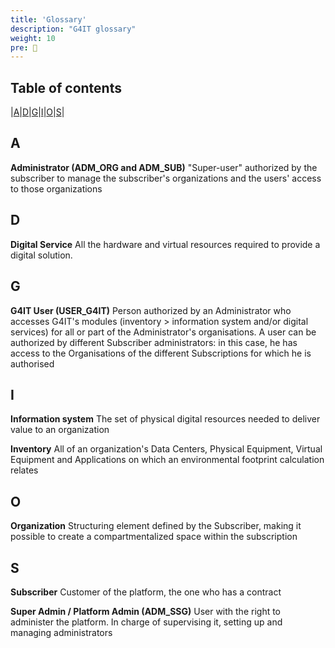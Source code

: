 ```yaml
---
title: 'Glossary'
description: "G4IT glossary"
weight: 10
pre: 📝
---
```


## Table of contents
|[A](#a)|[D](#d)|[G](#g)|[I](#i)|[O](#o)|[S](#s)|

## A
**Administrator (ADM_ORG and ADM_SUB)**
"Super-user" authorized by the subscriber to manage the subscriber's organizations and the users' access to those organizations

## D
**Digital Service**
All the hardware and virtual resources required to provide a digital solution.

## G
**G4IT User (USER_G4IT)**
Person authorized by an Administrator who accesses G4IT's modules (inventory > information system and/or digital services) for all or part of the Administrator's organisations.
A user can be authorized by different Subscriber administrators: in this case, he has access to the Organisations of the different Subscriptions for which he is authorised

## I
**Information system**
The set of physical digital resources needed to deliver value to an organization

**Inventory**
All of an organization's Data Centers, Physical Equipment, Virtual Equipment and Applications on which an environmental footprint calculation relates

## O
**Organization**
Structuring element defined by the Subscriber, making it possible to create a compartmentalized space within the subscription

## S
**Subscriber**
Customer of the platform, the one who has a contract

**Super Admin / Platform Admin (ADM_SSG)**
User with the right to administer the platform. In charge of supervising it, setting up and managing administrators
